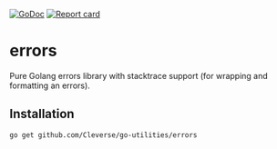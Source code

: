 [![GoDoc](https://godoc.org/github.com/Cleverse/go-utilities/errors?status.svg)](http://godoc.org/github.com/Cleverse/go-utilities/errors)
[![Report card](https://goreportcard.com/badge/github.com/Cleverse/go-utilities/errors)](https://goreportcard.com/report/github.com/Cleverse/go-utilities/errors)

# errors

Pure Golang errors library with stacktrace support (for wrapping and formatting an errors).

## Installation

```shell
go get github.com/Cleverse/go-utilities/errors
```
